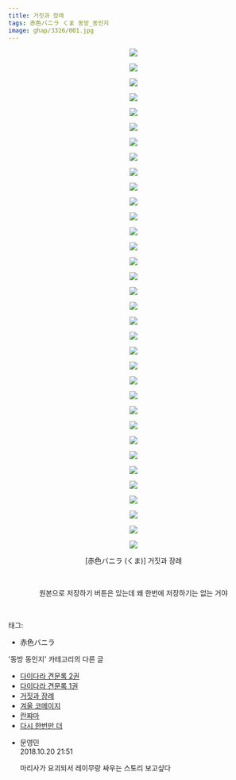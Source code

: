 ```yaml
---
title: 거짓과 장례
tags: 赤色バニラ くま 동방_동인지
image: ghap/3326/001.jpg
---
```

<div class="article">
<p style="text-align: center; clear: none; float: none;"><img src="{{ site.nasurl }}/ghap/3326/001.jpg"/></p>
<p style="text-align: center; clear: none; float: none;"><img src="{{ site.nasurl }}/ghap/3326/002.jpg"/></p>
<p style="text-align: center; clear: none; float: none;"><img src="{{ site.nasurl }}/ghap/3326/003.jpg"/></p>
<p style="text-align: center; clear: none; float: none;"><img src="{{ site.nasurl }}/ghap/3326/004.jpg"/></p>
<p style="text-align: center; clear: none; float: none;"><img src="{{ site.nasurl }}/ghap/3326/005.jpg"/></p>
<p style="text-align: center; clear: none; float: none;"><img src="{{ site.nasurl }}/ghap/3326/006.jpg"/></p>
<p style="text-align: center; clear: none; float: none;"><img src="{{ site.nasurl }}/ghap/3326/007.jpg"/></p>
<p style="text-align: center; clear: none; float: none;"><img src="{{ site.nasurl }}/ghap/3326/008.jpg"/></p>
<p style="text-align: center; clear: none; float: none;"><img src="{{ site.nasurl }}/ghap/3326/009.jpg"/></p>
<p style="text-align: center; clear: none; float: none;"><img src="{{ site.nasurl }}/ghap/3326/010.jpg"/></p>
<p style="text-align: center; clear: none; float: none;"><img src="{{ site.nasurl }}/ghap/3326/011.jpg"/></p>
<p style="text-align: center; clear: none; float: none;"><img src="{{ site.nasurl }}/ghap/3326/012.jpg"/></p>
<p style="text-align: center; clear: none; float: none;"><img src="{{ site.nasurl }}/ghap/3326/013.jpg"/></p>
<p style="text-align: center; clear: none; float: none;"><img src="{{ site.nasurl }}/ghap/3326/014.jpg"/></p>
<p style="text-align: center; clear: none; float: none;"><img src="{{ site.nasurl }}/ghap/3326/015.jpg"/></p>
<p style="text-align: center; clear: none; float: none;"><img src="{{ site.nasurl }}/ghap/3326/016.jpg"/></p>
<p style="text-align: center; clear: none; float: none;"><img src="{{ site.nasurl }}/ghap/3326/017.jpg"/></p>
<p style="text-align: center; clear: none; float: none;"><img src="{{ site.nasurl }}/ghap/3326/018.jpg"/></p>
<p style="text-align: center; clear: none; float: none;"><img src="{{ site.nasurl }}/ghap/3326/019.jpg"/></p>
<p style="text-align: center; clear: none; float: none;"><img src="{{ site.nasurl }}/ghap/3326/020.jpg"/></p>
<p style="text-align: center; clear: none; float: none;"><img src="{{ site.nasurl }}/ghap/3326/021.jpg"/></p>
<p style="text-align: center; clear: none; float: none;"><img src="{{ site.nasurl }}/ghap/3326/022.jpg"/></p>
<p style="text-align: center; clear: none; float: none;"><img src="{{ site.nasurl }}/ghap/3326/023.jpg"/></p>
<p style="text-align: center; clear: none; float: none;"><img src="{{ site.nasurl }}/ghap/3326/024.jpg"/></p>
<p style="text-align: center; clear: none; float: none;"><img src="{{ site.nasurl }}/ghap/3326/025.jpg"/></p>
<p style="text-align: center; clear: none; float: none;"><img src="{{ site.nasurl }}/ghap/3326/026.jpg"/></p>
<p style="text-align: center; clear: none; float: none;"><img src="{{ site.nasurl }}/ghap/3326/027.jpg"/></p>
<p style="text-align: center; clear: none; float: none;"><img src="{{ site.nasurl }}/ghap/3326/028.jpg"/></p>
<p style="text-align: center; clear: none; float: none;"><img src="{{ site.nasurl }}/ghap/3326/029.jpg"/></p>
<p style="text-align: center; clear: none; float: none;"><img src="{{ site.nasurl }}/ghap/3326/030.jpg"/></p>
<p style="text-align: center; clear: none; float: none;"><img src="{{ site.nasurl }}/ghap/3326/031.jpg"/></p>
<p style="text-align: center; clear: none; float: none;"><img src="{{ site.nasurl }}/ghap/3326/032.jpg"/></p>
<p style="text-align: center; clear: none; float: none;"><img src="{{ site.nasurl }}/ghap/3326/033.jpg"/></p>
<p style="text-align: center; clear: none; float: none;"><img src="{{ site.nasurl }}/ghap/3326/034.jpg"/></p>
<p style="text-align: center; clear: none; float: none;">[赤色バニラ (くま)] 거짓과 장례</p>
<p style="text-align: center; clear: none; float: none;"><br/></p>
<p style="text-align: center; clear: none; float: none;">원본으로 저장하기 버튼은 있는데 왜 한번에 저장하기는 없는 거야</p>
<p><br/></p>
</div><div class="tagTrail">
<p>태그: </p>
<ul>
<li>赤色バニラ</li>
</ul>
</div><div class="another">
<p>'동방 동인지' 카테고리의 다른 글</p>
<ul>
<li><a href="/2017-06-01-ghap_3328">다이다라 견문록 2권</a></li>
<li><a href="/2017-06-01-ghap_3327">다이다라 견문록 1권</a></li>
<li><a href="/2017-06-01-ghap_3326">거짓과 장례</a></li>
<li><a href="/2017-06-01-ghap_3325">겨울 코메이지</a></li>
<li><a href="/2017-06-01-ghap_3324">란쨔마</a></li>
<li><a href="/2017-06-01-ghap_3323">다시 한번만 더</a></li>
</ul>
</div><div class="cb_module cb_fluid">
<div class="cb_wrt cb_profile">
<div class="comment">
<ul>
<li class="cb_thumb_off" id="comment15358949">
<div class="cb_comment_area">
<div class="cb_info_area">
<div class="cb_section">
<span class="cb_nick_name">문영민</span>
</div>
<div class="cb_section">
<span class="cb_date">2018.10.20 21:51 </span>
</div>
</div>
<div class="cb_dsc_comment">
<p class="cb_dsc">
											마리사가 요괴되서 레이무랑 싸우는 스토리 보고싶다
										</p>
</div>
</div></li>
</ul>
</div>
</div><!-- commentList close -->
</div>
